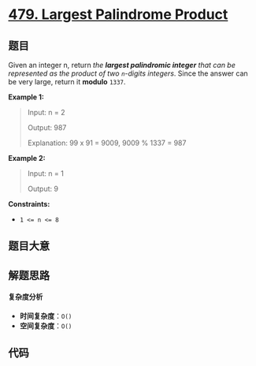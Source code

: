 # [479. Largest Palindrome Product](https://leetcode.com/problems/largest-palindrome-product/)

## 题目

Given an integer n, return _the **largest palindromic integer** that can be
represented as the product of two `n`-digits integers_. Since the answer can
be very large, return it **modulo** `1337`.

**Example 1:**

> Input: n = 2
>
> Output: 987
>
> Explanation: 99 x 91 = 9009, 9009 % 1337 = 987

**Example 2:**

> Input: n = 1
>
> Output: 9

**Constraints:**

- `1 <= n <= 8`

## 题目大意

## 解题思路

#### 复杂度分析

- **时间复杂度**：`O()`
- **空间复杂度**：`O()`

## 代码

```javascript

```
